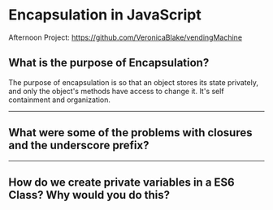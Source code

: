 # Encapsulation in JavaScript

Afternoon Project: https://github.com/VeronicaBlake/vendingMachine

## What is the purpose of Encapsulation?

The purpose of encapsulation is so that an object stores its state privately, and only the object's methods have access to change it. It's self containment and organization.

---

## What were some of the problems with closures and the underscore prefix?

---

## How do we create private variables in a ES6 Class? Why would you do this?
